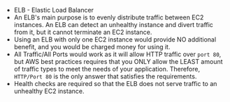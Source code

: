 - ELB - Elastic Load Balancer
- An ELB's main purpose is to evenly distribute traffic between EC2 instances. An ELB can detect an unhealthy instance and divert traffic from it, but it cannot terminate an EC2 instance.
- Using an ELB with only one EC2 instance would provide NO additional benefit, and you would be charged money for using it.
- All Traffic/All Ports would work as it will allow HTTP traffic over `port 80`, but AWS best practices requires that you ONLY allow the LEAST amount of traffic types to meet the needs of your application. Therefore, `HTTP/Port 80` is the only answer that satisfies the requirements.
- Health checks are required so that the ELB does not serve traffic to an unhealthy EC2 instance. 